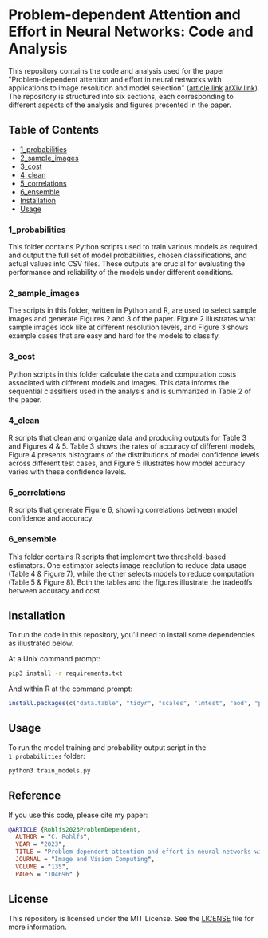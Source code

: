 # Problem-dependent Attention and Effort in Neural Networks: Code and Analysis

This repository contains the code and analysis used for the paper "Problem-dependent attention and effort in neural networks with applications to image resolution and model selection" ([article link](https://www.sciencedirect.com/science/article/abs/pii/S0262885623000707) [arXiv link](https://arxiv.org/abs/2201.01415)). The repository is structured into six sections, each corresponding to different aspects of the analysis and figures presented in the paper.

## Table of Contents
- [1_probabilities](#1_probabilities)
- [2_sample_images](#2_sample_images)
- [3_cost](#3_cost)
- [4_clean](#4_clean)
- [5_correlations](#5_correlations)
- [6_ensemble](#6_ensemble)
- [Installation](#installation)
- [Usage](#usage)

### 1_probabilities
This folder contains Python scripts used to train various models as required and output the full set of model probabilities, chosen classifications, and actual values into CSV files. These outputs are crucial for evaluating the performance and reliability of the models under different conditions.

### 2_sample_images
The scripts in this folder, written in Python and R, are used to select sample images and generate Figures 2 and 3 of the paper. Figure 2 illustrates what sample images look like at different resolution levels, and Figure 3 shows example cases that are easy and hard for the models to classify.

### 3_cost
Python scripts in this folder calculate the data and computation costs associated with different models and images. This data informs the sequential classifiers used in the analysis and is summarized in Table 2 of the paper.

### 4_clean
R scripts that clean and organize data and producing outputs for Table 3 and Figures 4 & 5. Table 3 shows the rates of accuracy of different models, Figure 4 presents histograms of the distributions of model confidence levels across different test cases, and Figure 5 illustrates how model accuracy varies with these confidence levels.

### 5_correlations
R scripts that generate Figure 6, showing correlations between model confidence and accuracy.

### 6_ensemble
This folder contains R scripts that implement two threshold-based estimators. One estimator selects image resolution to reduce data usage (Table 4 & Figure 7), while the other selects models to reduce computation (Table 5 & Figure 8). Both the tables and the figures illustrate the tradeoffs between accuracy and cost.

## Installation
To run the code in this repository, you'll need to install some dependencies as illustrated below.

At a Unix command prompt:
```bash
pip3 install -r requirements.txt
```

And within R at the command prompt:
```R
install.packages(c("data.table", "tidyr", "scales", "lmtest", "aod", "parallel", "zoo", "svglite", "rlist"))
```

## Usage
To run the model training and probability output script in the `1_probabilities` folder:

```bash
python3 train_models.py
```

## Reference
If you use this code, please cite my paper:

```bibtex
@ARTICLE {Rohlfs2023ProblemDependent,
  AUTHOR = "C. Rohlfs",
  YEAR = "2023",
  TITLE = "Problem-dependent attention and effort in neural networks with applications to image resolution and model selection",
  JOURNAL = "Image and Vision Computing",
  VOLUME = "135",
  PAGES = "104696" }
```

## License
This repository is licensed under the MIT License. See the [LICENSE](LICENSE) file for more information.
